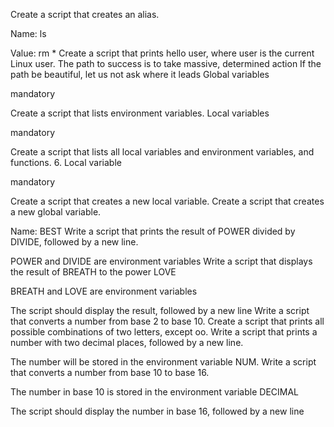 Create a script that creates an alias.



Name: ls

Value: rm *
Create a script that prints hello user, where user is the current Linux user.
The path to success is to take massive, determined action
If the path be beautiful, let us not ask where it leads
Global variables

mandatory

Create a script that lists environment variables.
Local variables

mandatory

Create a script that lists all local variables and environment variables, and functions.
 6. Local variable

mandatory

Create a script that creates a new local variable.
Create a script that creates a new global variable.



Name: BEST
Write a script that prints the result of POWER divided by DIVIDE, followed by a new line.



POWER and DIVIDE are environment variables
Write a script that displays the result of BREATH to the power LOVE



BREATH and LOVE are environment variables

The script should display the result, followed by a new line
Write a script that converts a number from base 2 to base 10.
Create a script that prints all possible combinations of two letters, except oo.
Write a script that prints a number with two decimal places, followed by a new line.



The number will be stored in the environment variable NUM.
Write a script that converts a number from base 10 to base 16.



The number in base 10 is stored in the environment variable DECIMAL

The script should display the number in base 16, followed by a new line
